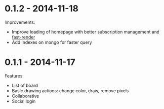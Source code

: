 0.1.2 - 2014-11-18
=====================
Improvements:

  * Improve loading of homepage with better subscription management and [fast-render](https://github.com/meteorhacks/fast-render)
  * Add indexes on mongo for faster query

0.1.1 - 2014-11-17
=====================
Features:

  * List of board
  * Basic drawing actions: change color, draw, remove pixels
  * Collaborative
  * Social login
